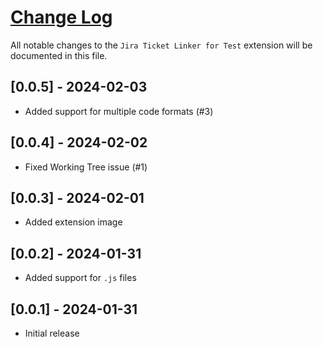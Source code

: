 # [Change Log](http://keepachangelog.com/)

All notable changes to the `Jira Ticket Linker for Test` extension will be documented in this file.

## [0.0.5] - 2024-02-03
- Added support for multiple code formats (#3)

## [0.0.4] - 2024-02-02
- Fixed Working Tree issue (#1)

## [0.0.3] - 2024-02-01
- Added extension image

## [0.0.2] - 2024-01-31
- Added support for `.js` files

## [0.0.1] - 2024-01-31
- Initial release